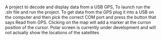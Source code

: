 A project to decode and display data from a USB GPS,
To launch run the .sln file and run the project.
To get data from the GPS plug it into a USB on the computer and then pick the correct COM port and press the button that says Read from GPS.
Clicking on the map will add a marker at the curron position of the cursor.
Polar screen is currently under development and will not actually show the locations of the satellites
